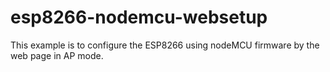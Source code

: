 # esp8266-nodemcu-websetup
This example is to configure the ESP8266 using nodeMCU firmware by the web page in AP mode.
